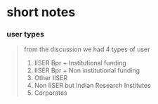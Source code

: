 # short notes

### user types
> from the discussion we had 4 types of user
>1. IISER Bpr + Institutional funding
>2. IISER Bpr + Non institutional funding
>3. Other IISER
>4. Non IISER but Indian Research Institutes
>5. Corporates